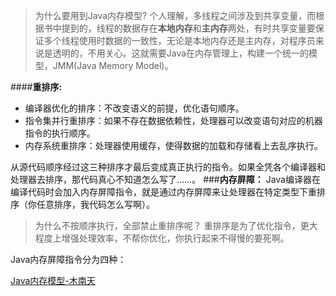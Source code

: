 
>为什么要用到Java内存模型?
个人理解，多线程之间涉及到共享变量，而根据书中提到的，线程的数据存在**本地内存**和**主内存**两处，有时共享变量要保证多个线程使用时数据的一致性，无论是本地内存还是主内存，对程序员来说是透明的，不用关心。这就需要Java在内存管理上，构建一个统一的模型，JMM(Java Memory Model)。

####**重排序:**
- 编译器优化的排序：不改变语义的前提，优化语句顺序。
- 指令集并行重排序：如果不存在数据依赖性，处理器可以改变语句对应的机器指令的执行顺序。
- 内存系统重排序：处理器使用缓存，使得数据的加载和存储看上去乱序执行。

从源代码顺序经过这三种排序才最后变成真正执行的指令。如果全凭各个编译器和处理器去排序，那代码真心不知道怎么写了……。
###**内存屏障：**
Java编译器在编译代码时会加入内存屏障指令，就是通过内存屏障来让处理器在特定类型下重排序（你任意排序，我代码怎么写啊）。
>为什么不按顺序执行，全部禁止重排序呢？
重排序是为了优化指令，更大程度上增强处理效率，不帮你优化，你执行起来不得慢的要死啊。

Java内存屏障指令分为四种：


[Java内存模型-木南天](http://www.cnblogs.com/uptownBoy/articles/1454441.html)